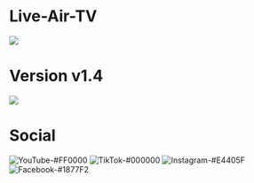 # Live-Air-TV
<a href="https://liveairtv.web.app"><img  src="https://liveairtv.web.app/images/view.jpg"/></a>
# Version v1.4
<a href="https://github.com/infinitynetwork13/Live-Air-TV/raw/master/Live_Air_TV_v2_com.live.air.tv.apk"><img src="https://github.com/infinitynetwork13/Live-Air-TV/assets/155347164/0be5d91f-c529-4576-a603-07e6a63bf898"/> </a>


# Social
![YouTube-#FF0000](https://github.com/infinitynetwork13/Live-Air-TV/assets/155347164/c671ab30-bef8-4d9b-a623-e846ea8d311a)
![TikTok-#000000](https://github.com/infinitynetwork13/Live-Air-TV/assets/155347164/466d63c7-d026-4e17-b9a0-44ee49a69115)
![Instagram-#E4405F](https://github.com/infinitynetwork13/Live-Air-TV/assets/155347164/805b0626-9cf6-4661-83d0-d9dcb970cb16)
![Facebook-#1877F2](https://github.com/infinitynetwork13/Live-Air-TV/assets/155347164/967808c7-e667-4f19-b708-1784115a0b6e)

